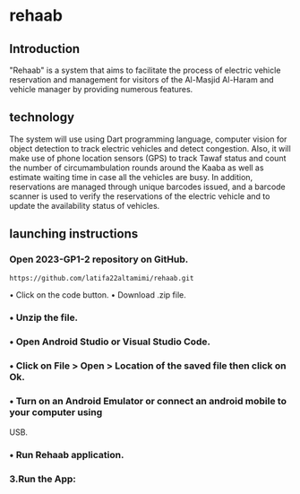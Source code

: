 # rehaab

## Introduction
"Rehaab" is a system that aims to facilitate the process of electric vehicle reservation and management for visitors of the Al-Masjid Al-Haram and vehicle manager by providing numerous features. 

##  technology
The system will use using Dart programming language, computer vision for object detection to track electric vehicles and detect congestion. Also, it will make use of phone location sensors (GPS) to track Tawaf status and count the number of circumambulation rounds around the Kaaba as well as estimate waiting time in case all the vehicles are busy. 
In addition, reservations are managed through unique barcodes issued, and a barcode scanner is used to verify the reservations of the electric vehicle and to update the availability status of vehicles.

##  launching instructions 
### Open 2023-GP1-2 repository on GitHub.
```
https://github.com/latifa22altamimi/rehaab.git 
```
• Click on the code button.
• Download .zip file.
### • Unzip the file.
### • Open Android Studio or Visual Studio Code.
### • Click on File > Open > Location of the saved file then click on Ok.
### • Turn on an Android Emulator or connect an android mobile to your computer using
USB.
### • Run  Rehaab application.
### 3.Run the App:




